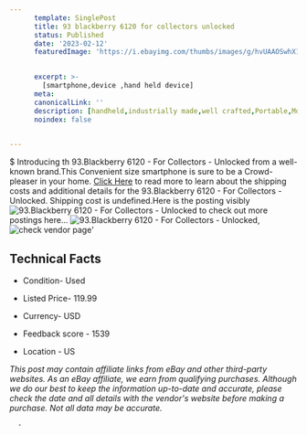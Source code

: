 ```yaml
---
      template: SinglePost
      title: 93 blackberry 6120 for collectors unlocked
      status: Published
      date: '2023-02-12'
      featuredImage: 'https://i.ebayimg.com/thumbs/images/g/hvUAAOSwhX1j6EXg/s-l225.jpg'
       

      excerpt: >-
        [smartphone,device ,hand held device]
      meta:
      canonicalLink: ''
      description: [handheld,industrially made,well crafted,Portable,Mobile,Compact,Convenient,Lightweight,Maneuverable,Man-portable,Miniature,Carriable,Hand-held,Light,Holdable,Transportable,Mobile device,Pocket-sized,On-the-go,Wireless,Cordless,Compact size,Convenient size, smartphone,device ,hand held device]
      noindex: false
      

---
```

$
      Introducing th 93.Blackberry 6120 - For Collectors - Unlocked from a well-known brand.This Convenient size smartphone is sure to be a Crowd-pleaser in your home. [Click Here](https://www.ebay.com/itm/165934829051?hash=item26a27c8dfb%3Ag%3AhvUAAOSwhX1j6EXg&mkevt=1&mkcid=1&mkrid=711-53200-19255-0&campid=%253CePNCampaignId%253E&customid=%253CreferenceId%253E&toolid=10049) to read more to learn about the shipping costs and additional details for the 93.Blackberry 6120 - For Collectors - Unlocked. Shipping cost is undefined.Here is the posting visibly ![93.Blackberry 6120 - For Collectors - Unlocked](https://i.ebayimg.com/thumbs/images/g/hvUAAOSwhX1j6EXg/s-l225.jpg) to check out more postings here... ![93.Blackberry 6120 - For Collectors - Unlocked](https://i.ebayimg.com/images/g/hvUAAOSwhX1j6EXg/s-l1600.jpg), ![check vendor page](https://origin-galleryplus.ebayimg.com/ws/web/165934829051_2_0_1/225x225.jpg,https://origin-galleryplus.ebayimg.com/ws/web/165934829051_3_0_1/225x225.jpg,https://origin-galleryplus.ebayimg.com/ws/web/165934829051_4_0_1/225x225.jpg,https://origin-galleryplus.ebayimg.com/ws/web/165934829051_5_0_1/225x225.jpg,https://origin-galleryplus.ebayimg.com/ws/web/165934829051_6_0_1/225x225.jpg,https://origin-galleryplus.ebayimg.com/ws/web/165934829051_7_0_1/225x225.jpg)'

      

 ## Technical Facts 



     
      

 - Condition- Used 


      

 - Listed Price- 119.99 


      

 - Currency- USD 


      

 - Feedback score - 1539 


      

 - Location - US 


      
      

 *_This post may contain affiliate links from eBay and other third-party websites. As an eBay affiliate, we earn from qualifying purchases. Although we do our best to keep the information up-to-date and accurate, please check the date and all details with the vendor's website before making a purchase. Not all data may be accurate._*




      -
